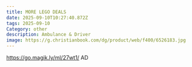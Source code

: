 ```yaml
---
title: MORE LEGO DEALS
date: 2025-09-10T10:27:40.872Z
tags: 2025-09-10
Category: other
description: Ambulance & Driver
image: https://g.christianbook.com/dg/product/web/f400/6526183.jpg
---
```

https://go.magik.ly/ml/27wt1/
AD
